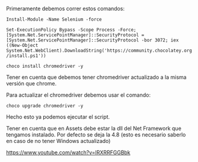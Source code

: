 Primeramente debemos correr estos comandos:


`Install-Module -Name Selenium -force`


`Set-ExecutionPolicy Bypass -Scope Process -Force; [System.Net.ServicePointManager]::SecurityProtocol = [System.Net.ServicePointManager]::SecurityProtocol -bor 3072; iex ((New-Object System.Net.WebClient).DownloadString('https://community.chocolatey.org/install.ps1'))`

`choco install chromedriver -y`

Tener en cuenta que debemos tener chromedriver actualizado a la misma versión que chrome.

Para actualizar el chromedriver debemos usar el comando:

`choco upgrade chromedriver -y`



Hecho esto ya podemos ejecutar el script.

Tener en cuenta que en Assets debe estar la dll del Net Framework que tengamos instalado.
Por defecto se deja la 4.8 (esto es necesario saberlo en caso de no tener Windows actualizado)


https://www.youtube.com/watch?v=lRXRRFGGBbk
